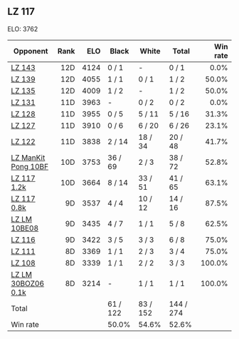 ## LZ 117 ##

ELO: 3762

Opponent | Rank | ELO | Black | White | Total | Win rate
---------|-----:|----:|-------|-------|-------|-------:
[LZ 143](LZ%20143.md) | 12D | 4124 | 0 / 1 | - | 0 / 1 | 0.0%
[LZ 139](LZ%20139.md) | 12D | 4055 | 1 / 1 | 0 / 1 | 1 / 2 | 50.0%
[LZ 135](LZ%20135.md) | 12D | 4009 | 1 / 2 | - | 1 / 2 | 50.0%
[LZ 131](LZ%20131.md) | 11D | 3963 | - | 0 / 2 | 0 / 2 | 0.0%
[LZ 128](LZ%20128.md) | 11D | 3955 | 0 / 5 | 5 / 11 | 5 / 16 | 31.3%
[LZ 127](LZ%20127.md) | 11D | 3910 | 0 / 6 | 6 / 20 | 6 / 26 | 23.1%
[LZ 122](LZ%20122.md) | 11D | 3838 | 2 / 14 | 18 / 34 | 20 / 48 | 41.7%
[LZ ManKit Pong 10BF](LZ%20ManKit%20Pong%2010BF.md) | 10D | 3753 | 36 / 69 | 2 / 3 | 38 / 72 | 52.8%
[LZ 117 1.2k](LZ%20117%201.2k.md) | 10D | 3664 | 8 / 14 | 33 / 51 | 41 / 65 | 63.1%
[LZ 117 0.8k](LZ%20117%200.8k.md) | 9D | 3537 | 4 / 4 | 10 / 12 | 14 / 16 | 87.5%
[LZ LM 10BE08](LZ%20LM%2010BE08.md) | 9D | 3435 | 4 / 7 | 1 / 1 | 5 / 8 | 62.5%
[LZ 116](LZ%20116.md) | 9D | 3422 | 3 / 5 | 3 / 3 | 6 / 8 | 75.0%
[LZ 111](LZ%20111.md) | 8D | 3369 | 1 / 1 | 2 / 3 | 3 / 4 | 75.0%
[LZ 108](LZ%20108.md) | 8D | 3339 | 1 / 1 | 2 / 2 | 3 / 3 | 100.0%
[LZ LM 30BOZ06 0.1k](LZ%20LM%2030BOZ06%200.1k.md) | 8D | 3214 | - | 1 / 1 | 1 / 1 | 100.0%
Total | | | 61 / 122 | 83 / 152 | 144 / 274 | 
Win rate| | | 50.0% | 54.6% | 52.6% | 
